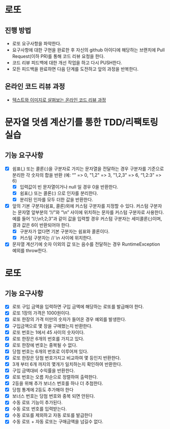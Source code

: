 # 로또
## 진행 방법
* 로또 요구사항을 파악한다.
* 요구사항에 대한 구현을 완료한 후 자신의 github 아이디에 해당하는 브랜치에 Pull Request(이하 PR)를 통해 코드 리뷰 요청을 한다.
* 코드 리뷰 피드백에 대한 개선 작업을 하고 다시 PUSH한다.
* 모든 피드백을 완료하면 다음 단계를 도전하고 앞의 과정을 반복한다.

## 온라인 코드 리뷰 과정
* [텍스트와 이미지로 살펴보는 온라인 코드 리뷰 과정](https://github.com/next-step/nextstep-docs/tree/master/codereview)

# 문자열 덧셈 계산기를 통한 TDD/리팩토링 실습
## 기능 요구사항
- [x] 쉼표(,) 또는 콜론(:)을 구분자로 가지는 문자열을 전달하는 경우 구분자를 기준으로 분리한 각 숫자의 합을 반환 (예: “” => 0, "1,2" => 3, "1,2,3" => 6, “1,2:3” => 6)
  - [x] 입력값이 빈 문자열이거나 null 일 경우 0을 반환한다.
  - [x] 쉼표(,) 또는 콜론(:) 으로 인자를 분리한다.
  - [x] 분리된 인자를 모두 더한 값을 반환한다.
- [x] 앞의 기본 구분자(쉼표, 콜론)외에 커스텀 구분자를 지정할 수 있다. 커스텀 구분자는 문자열 앞부분의 “//”와 “\n” 사이에 위치하는 문자를 커스텀 구분자로 사용한다. 예를 들어 “//;\n1;2;3”과 같이 값을 입력할 경우 커스텀 구분자는 세미콜론(;)이며, 결과 값은 6이 반환되어야 한다.
  - [x] 구분자가 없다면 기본 구분자는 쉼표와 콜론이다.
  - [x] 커스텀 구분자는 // \n 사이에 위치한다.
- [x] 문자열 계산기에 숫자 이외의 값 또는 음수를 전달하는 경우 RuntimeException 예외를 throw한다.

# 로또
## 기능 요구사항
- [x] 로또 구입 금액을 입력하면 구입 금액에 해당하는 로또를 발급해야 한다.
- [x] 로또 1장의 가격은 1000원이다.
- [x] 로또 한장의 가격 미만의 숫자가 들어온 경우 예외를 발생한다.
- [x] 구입금액으로 몇 장을 구매했는지 반환한다.
- [x] 로또 번호는 1에서 45 사이의 숫자이다.
- [x] 로또 한장은 6개의 번호를 가지고 있다.
- [x] 로또 한장에 번호는 중복될 수 없다.
- [x] 당첨 번호는 6개의 번호로 이루어져 있다.
- [x] 로또 한장은 당첨 번호가지고 비교하여 몇 등인지 반환한다.
- [x] 3개 부터 6개 까지의 몇개가 일치하는지 확인하여 반환한다.
- [x] 구입 금액대비 수익률을 반환한다.
- [x] 로또 번호는 오름 차순으로 정렬하여 출력한다. 
- [x] 2등을 위해 추가 보너스 번호를 하나 더 추첨한다.
- [x] 당첨 통계에 2등도 추가해야 한다
- [x] 보너스 번호는 당첨 번호와 중복 되면 안된다.
- [x] 수동 로또 기능이 추가된다.
- [x] 수동 로또 번호를 입력받는다.
- [x] 수동 로또를 제외하고 자동 로또를 발급한다
- [x] 수동 로또 + 자동 로또는 구매금액을 넘길수 없다.